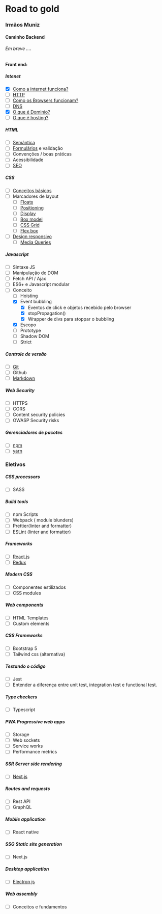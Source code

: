 # Road to gold
### Irmãos Muniz
#### Caminho Backend
 ###### Em breve ....

#### Front end:
##### Intenet
* [x] [Como a internet funciona?](https://developer.mozilla.org/pt-BR/docs/Learn/Common_questions/How_does_the_Internet_work)
* [ ] [HTTP](https://developer.mozilla.org/pt-BR/docs/Web/HTTP/Overview)
* [ ] [Como os  Browsers funcionam?](https://developer.mozilla.org/pt-BR/docs/Learn/Getting_started_with_the_web/How_the_Web_works)
* [ ] [DNS](https://aws.amazon.com/pt/route53/what-is-dns/)
* [x] [O que é Dominio?](https://www.hostgator.com.br/blog/tudo-sobre-dominios/)
* [ ] [O que é hosting?](https://www.hostinger.com.br/tutoriais/o-que-e-hospedagem-de-site)
##### HTML
* [ ] [Semântica](https://www.w3schools.com/html/html5_semantic_elements.asp)
* [ ] [Formulários](https://www.w3schools.com/html/html_forms.asp) e validação
* [ ] Convenções / boas práticas
* [ ] Acessibilidade
* [ ] [SEO](https://rockcontent.com/br/blog/o-que-e-seo/#:~:text=SEO%20significa%20Search%20Engine%20Optimization,para%20um%20site%20ou%20blog.) 

##### CSS
* [ ] [Conceitos básicos](https://www.w3schools.com/css/)
* [ ] Marcadores de layout
  * [ ] [Floats](https://www.w3schools.com/css/css_float.asp)
  * [ ] [Positioning](https://www.w3schools.com/css/css_positioning.asp)
  * [ ] [Display](https://www.w3schools.com/css/css_display_visibility.asp) 
  * [ ] [Box model](https://www.w3schools.com/css/css_boxmodel.asp)
  * [ ] [CSS Grid](https://www.youtube.com/watch?v=HN1UjzRSdBk)
  * [ ] [Flex box](https://www.youtube.com/watch?v=-Wlt8NRtOpo) 
* [ ] [Design responsivo](https://www.youtube.com/watch?v=3rrX9w0HhZc)
  * [ ] [Media Queries](https://www.youtube.com/watch?v=AltqAPZzAqo)

##### Javascript
* [ ] Sintaxe JS
* [ ] Manipulação de DOM
* [ ] Fetch API / Ajax
* [ ] ES6+ e Javascript modular
* [ ] Conceito
  * [ ] Hoisting
  * [x] Event bubbling
    * [x] Eventos de click e objetos recebido pelo browser
    * [x] stopPropagation()
    * [x] Wrapper de divs para stoppar o bubbling
  * [x] Escopo
  * [ ] Prototype
  * [ ] Shadow DOM
  * [ ] Strict

##### Controle de versão
* [ ] [Git](https://git-scm.com/)
* [ ] Github
* [ ] [Markdown](https://www.markdownguide.org/basic-syntax/)

##### Web Security
* [ ] HTTPS
* [ ] CORS
* [ ] Content security policies
* [ ] OWASP Security risks

##### Gerenciadores de pacotes
* [ ] [npm](https://docs.npmjs.com/cli/v7/commands/npm)
* [ ] [yarn](https://yarnpkg.com/)

### Eletivos
##### CSS processors
* [ ] SASS
##### Build tools 
* [ ] npm Scripts
* [ ] Webpack ( module blunders)
* [ ] Prettier(linter and formatter)
* [ ] ESLint (linter and formatter)

##### Frameworks
* [ ] [React.js](https://pt-br.reactjs.org/)
* [ ] [Redux](https://redux.js.org/)

##### Modern CSS
* [ ] Componentes estilizados
* [ ] CSS modules

##### Web components
* [ ] HTML Templates
* [ ] Custom elements

##### CSS Frameworks
* [ ] Bootstrap 5
* [ ] Tailwind css (alternativa)

##### Testando o código
* [ ] Jest
* [ ] Entender a diferença entre unit test, integration test e functional test.
##### Type checkers
* [ ] Typescript
##### PWA Progressive web apps
* [ ] Storage
* [ ] Web sockets
* [ ] Service works
* [ ] Performance metrics
##### SSR Server side rendering
* [ ] [Next.js](https://nextjs.org/learn/basics/create-nextjs-app?utm_source=next-site&utm_medium=homepage-cta&utm_campaign=next-website)
##### Routes and requests
* [ ] Rest API
* [ ] GraphQL
##### Mobile application
* [ ] React native
##### SSG Static site generation
* [ ] Next.js
##### Desktop application
* [ ] [Electron js](https://www.electronjs.org/docs/tutorial/quick-start)

##### Web assembly
* [ ] Conceitos e fundamentos





